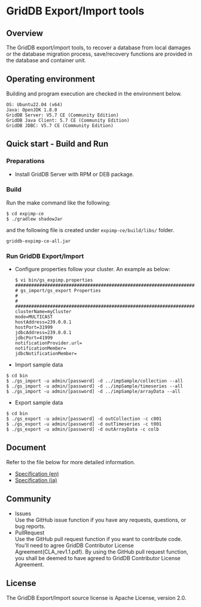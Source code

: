 # GridDB Export/Import tools

## Overview

The GridDB export/import tools, to recover a database from local damages or the database migration process, save/recovery functions are provided in the database and container unit.

## Operating environment

Building and program execution are checked in the environment below.

    OS: Ubuntu22.04 (x64)
    Java: OpenJDK 1.8.0
    GridDB Server: V5.7 CE (Community Edition)
    GridDB Java Client: 5.7 CE (Community Edition)
    GridDB JDBC: V5.7 CE (Community Edition)
    
## Quick start - Build and Run

### Preparations

- Install GridDB Server with RPM or DEB package.

### Build

Run the make command like the following:
```
$ cd expimp-ce
$ ./gradlew shadowJar
```
and the following file is created under `expimp-ce/build/libs/` folder. 

```
griddb-expimp-ce-all.jar
```

### Run GridDB Export/Import

- Configure properties follow your cluster. An example as below:

  ```
  $ vi bin/gs_expimp.properties
  ######################################################################
  # gs_import/gs_export Properties
  #
  #
  ######################################################################
  clusterName=myCluster
  mode=MULTICAST
  hostAddress=239.0.0.1
  hostPort=31999
  jdbcAddress=239.0.0.1
  jdbcPort=41999
  notificationProvider.url=
  notificationMember=
  jdbcNotificationMember=
  
  ```

- Import sample data
```
$ cd bin
$ ./gs_import -u admin/[password] -d ../impSample/collection --all
$ ./gs_import -u admin/[password] -d ../impSample/timeseries --all
$ ./gs_import -u admin/[password] -d ../impSample/arrayData --all
```

- Export sample data
```
$ cd bin
$ ./gs_export -u admin/[password] -d outCollection -c c001
$ ./gs_export -u admin/[password] -d outTimeseries -c t001
$ ./gs_export -u admin/[password] -d outArrayData -c colb
```

## Document

  Refer to the file below for more detailed information.  
  - [Specification (en)](Specification_en.md)
  - [Specification (ja)](Specification_ja.md)


## Community
  * Issues  
    Use the GitHub issue function if you have any requests, questions, or bug reports. 
  * PullRequest  
    Use the GitHub pull request function if you want to contribute code. You'll need to agree GridDB Contributor License Agreement(CLA_rev1.1.pdf). By using the GitHub pull request function, you shall be deemed to have agreed to GridDB Contributor License Agreement.

## License
  The GridDB Export/Import source license is Apache License, version 2.0.  

